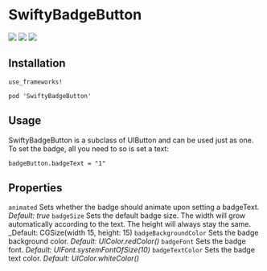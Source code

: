 # SwiftyBadgeButton
<a href="https://github.com/raphaelcruzeiro/SwiftyBadgeButton/blob/master/LICENSE"><img src="https://img.shields.io/badge/license-MIT-green.svg?style=flat"/></a>
<a href="https://travis-ci.org/raphaelcruzeiro/SwiftyBadgeButton?branch=master"><img src="https://travis-ci.org/raphaelcruzeiro/SwiftyBadgeButton.svg?branch=master" /></a>
<a href="https://cocoapods.org/?q=SwiftyBadgeButton"><img src="https://cocoapod-badges.herokuapp.com/v/SwiftyBadgeButton/badge.png"/></a>

## Installation

```
use_frameworks!

pod 'SwiftyBadgeButton'
```

## Usage

SwiftyBadgeButton is a subclass of UIButton and can be used just as one. To set the badge, all you need to so is set a text:

```
badgeButton.badgeText = "1"
```

## Properties

`animated` Sets whether the badge should animate upon setting a badgeText. _Default: true_
`badgeSize` Sets the default badge size. The width will grow automatically according to the text. The height will always stay the same. _Default: CGSize(width 15, height: 15)
`badgeBackgroundColor` Sets the badge background color. _Default: UIColor.redColor()_
`badgeFont` Sets the badge font. _Default: UIFont.systemFontOfSize(10)_
`badgeTextColor` Sets the badge text color. _Default: UIColor.whiteColor()_


